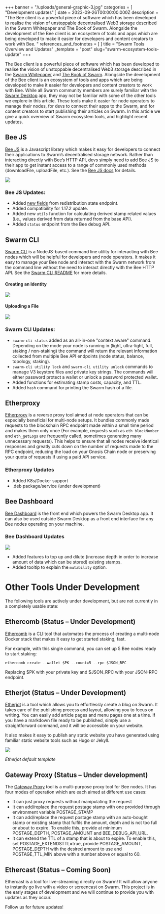 +++
banner = "/uploads/general-graphic-3.jpg"
categories = [ "Development updates" ]
date = 2023-09-26T00:00:00.000Z
description = "The Bee client is a powerful piece of software which has been developed to realise the vision of unstoppable decentralised Web3 storage described in the Swarm Whitepaper and The Book of Swarm. Alongside the development of the Bee client is an ecosystem of tools and apps which are being developed to make it easier for developers and content creators to work with Bee. "
references_and_footnotes = [ ]
title = "Swarm Tools Overview and Updates"
_template = "post"
slug="swarm-ecosystem-tools-update"
+++


The Bee client is a powerful piece of software which has been developed to realise the vision of unstoppable decentralised Web3 storage described in the [Swarm Whitepaper](https://docs.ethswarm.org/swarm-whitepaper.pdf) and [The Book of Swarm](https://docs.ethswarm.org/the-book-of-swarm.pdf). Alongside the development of the Bee client is an ecosystem of tools and apps which are being developed to make it easier for developers and content creators to work with Bee. While all Swarm community members are surely familiar with the [Swarm Desktop](https://docs.ethswarm.org/docs/desktop/introduction) app, they may not be familiar with some of the other tools we explore in this article. These tools make it easier for node operators to manage their nodes, for devs to connect their apps to the Swarm, and for content creators to start publishing their articles on Swarm. In this article we give a quick overview of  Swarm ecosystem tools, and highlight recent updates.


## Bee JS

[Bee JS](https://github.com/ethersphere/bee-js) is a Javascript library which makes it easy for developers to connect their applications to Swarm’s decentralised storage network. Rather than interacting directly with Bee’s HTTP API, devs simply need to add Bee JS to their app to get instant access to a range of commonly used methods (downloadFile, uploadFile, etc.). See the [Bee JS docs](bee-js.ethswarm.org/) for details.
    
![](/uploads/swarm-tools-01.png)

### Bee JS Updates:

* Added [new fields](https://github.com/ethersphere/bee-js/commit/c049101a16faf5c44f8a2abce62eb6583baad32d) from redistribution state endpoint.
* Added compatibility for 1.17.2 update.
* Added new `utils` function for calculating derived stamp related values (i.e., values derived from data returned from the base API).
* Added `status` endpoint from the Bee debug API.

## Swarm CLI
[Swarm CLI](https://github.com/ethersphere/swarm-cli) is a NodeJS-based command line utility for interacting with Bee nodes which will be helpful for developers and node operators. It makes it easy to manage your Bee node and interact with the Swarm network from the command line without the need to interact directly with the Bee HTTP API. See the [Swarm CLI README](https://github.com/ethersphere/swarm-cli/blob/master/README.md) for more details.

#### Creating an Identity
![](/uploads/swarm-tools-gif-01.gif)
#### Uploading a File
![](/uploads/swarm-tools-gif-02.gif)

### Swarm CLI Updates:
* `swarm-cli status` added as an all-in-one "context aware" command. Depending on the mode your node is running in (light, ultra-light, full, staking / non-staking) the command will return the relevant information collected from multiple Bee API endpoints (node status, balance, topology, staking).
* `swarm-cli utility lock` and `swarm-cli utility unlock` commands to manage V3 keystore files and private key strings. The commands will either password protect a wallet or unlock a password protected wallet.
* Added functions for estimating stamp costs, capacity, and TTL.
* Added `hash` command for printing the Swarm hash of a file.

## Etherproxy

[Etherproxy](https://github.com/ethersphere/etherproxy) is a reverse proxy tool aimed at node operators that can be especially beneficial for multi-node setups.  It bundles commonly made requests to the blockchain RPC endpoint made within a small time period and makes them only once (For example, requests such as `eth_blockNumber` and `eth_getLogs` are frequently called, sometimes generating many unnecessary requests). This helps to ensure that all nodes receive identical responses and greatly cuts down on the number of requests made to the RPC endpoint, reducing the load on your Gnosis Chain node or preserving your quota of requests if using a paid API service. 

### Etherproxy Updates

* Added K8s/Docker support
* .deb package/service (under development)

## Bee Dashboard
[Bee Dashboard](https://github.com/ethersphere/bee-dashboard) is the front end which powers the Swarm Desktop app. It can also be used outside Swarm Desktop as a front end interface for any Bee nodes operating on your machine.
### Bee Dashboard Updates
![](/uploads/swarm-tools-02.png)


* Added features to top up and dilute (increase depth in order to increase amount of data which can be stored) existing stamps.
* Added tooltip to explain the `mutability` option.

 
# Other Tools Under Development

The following tools are actively under development, but are not currently in a completely usable state:

## Ethercomb (Status – Under Development)

[Ethercomb](https://github.com/Cafe137/ethercomb) is a CLI tool that automates the process of creating a multi-node Docker stack that makes it easy to get started staking, fast.

For example, with this single command, you can set up 5 Bee nodes ready to start staking:

```
ethercomb create --wallet $PK --count=5 --rpc $JSON_RPC
```
Replacing $PK with your private key and $JSON_RPC with your JSON-RPC endpoint.


## Etherjot (Status – Under Development)

[Etherjot](https://github.com/Cafe137/etherjot) is a tool which allows you to effortlessly create a blog on Swarm. It takes care of the publishing process and layout, allowing you to focus on writing. You can easily add article pages and menu pages one at a time. If you have a markdown file ready to be published, simply use a straightforward command, and it will be accessible on your website.

It also makes it easy to publish any static website you have generated using familiar static website tools such as Hugo or Jekyll. 

![](/uploads/swarm-tools-03.jpg)


*Etherjot default template*

## Gateway Proxy (Status – Under development)

The [Gateway Proxy](https://github.com/ethersphere/gateway-proxy) tool is a multi-purpose proxy tool for Bee nodes. It has four modes of operation which are each aimed at different use cases:


* It can just proxy requests without manipulating the request
* It can add/replace the request postage stamp with one provided through environment variable POSTAGE_STAMP
* It can add/replace the request postage stamp with an auto-bought stamp or existing stamp that fulfils the amount, depth and is not too full or about to expire. To enable this, provide at minimum POSTAGE_DEPTH, POSTAGE_AMOUNT and BEE_DEBUG_API_URL.
* It can extend the TTL of a stamp that is about to expire. To enable this, set POSTAGE_EXTENDSTTL=true, provide POSTAGE_AMOUNT, POSTAGE_DEPTH with the desired amount to use and POSTAGE_TTL_MIN above with a number above or equal to 60.


## Ethercast (Status – Coming Soon)

Ethercast is a tool for live-streaming directly on Swarm! It will allow anyone to instantly go live with a video or screencast on Swarm. This project is in the early stages of development and we will continue to provide you with updates as they occur.

Follow us for future updates!

